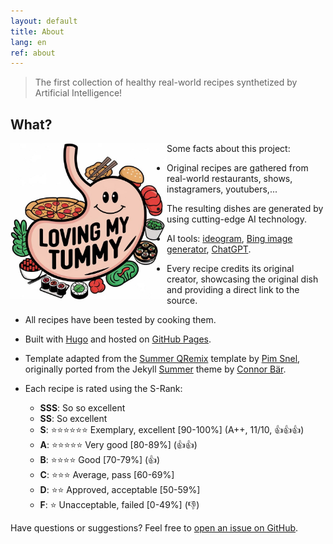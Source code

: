 ```yaml
---
layout: default
title: About
lang: en
ref: about
---
```


> The first collection of healthy real-world recipes synthetized by Artificial Intelligence!

## What?

<img src="/images/logo-original-cropped.jpeg" alt="Loving my tummy" style="width:250px; float:left;"/>

Some facts about this project:

* Original recipes are gathered from real-world restaurants, shows, instagramers, youtubers,...
* The resulting dishes are generated by using cutting-edge AI technology.
* AI tools: [ideogram](https://ideogram.ai/), [Bing image generator](https://www.bing.com/images/create), [ChatGPT](https://chatgpt.com/).
* Every recipe credits its original creator, showcasing the original dish and providing a direct link to the source.
* All recipes have been tested by cooking them.
* Built with [Hugo](https://gohugo.io) and hosted on [GitHub Pages](https://pages.github.com).
* Template adapted from the [Summer QRemix](https://github.com/mipmip/summer-qremix?ref=jekyll-themes.com) template by [Pim Snel](https://github.com/mipmip), originally ported from the Jekyll [Summer](https://github.com/connor-baer/summer) theme by [Connor Bär](https://connorbaer.com/).

* Each recipe is rated using the S-Rank:
    - **SSS**: So so excellent
    - **SS**: So excellent
    - **S**: ⭐⭐⭐⭐⭐⭐ Exemplary, excellent [90-100%] (A++, 11/10, 👍👍👍) 
    - **A**: ⭐⭐⭐⭐⭐ Very good [80-89%] (👍👍) 
    - **B**: ⭐⭐⭐⭐ Good [70-79%] (👍)
    - **C**: ⭐⭐⭐ Average, pass [60-69%]
    - **D**: ⭐⭐ Approved, acceptable [50-59%]
    - **F**: ⭐ Unacceptable, failed [0-49%] (👎)


Have questions or suggestions? Feel free to [open an issue on GitHub](https://github.com/lovingmytummy/lovingmytummy.github.io/issues/new).
